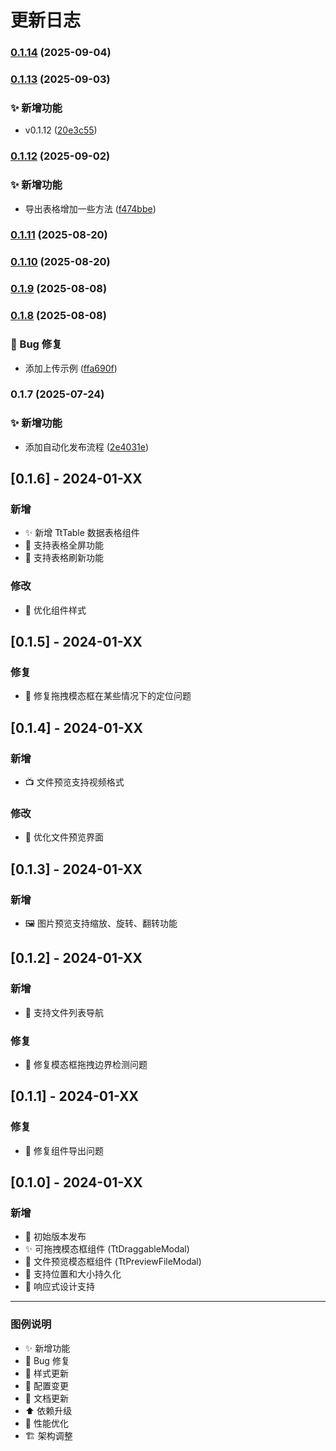 # 更新日志


### [0.1.14](https://github.com/HuareuT/tt-components/compare/v0.1.13...v0.1.14) (2025-09-04)

### [0.1.13](https://github.com/HuareuT/tt-components/compare/v0.1.12...v0.1.13) (2025-09-03)


### ✨ 新增功能

* v0.1.12 ([20e3c55](https://github.com/HuareuT/tt-components/commit/20e3c55c8644ac843e9aed13b5ae20f1ee460a9e))

### [0.1.12](https://github.com/HuareuT/tt-components/compare/v0.1.11...v0.1.12) (2025-09-02)


### ✨ 新增功能

* 导出表格增加一些方法 ([f474bbe](https://github.com/HuareuT/tt-components/commit/f474bbe0b3ee2eeee181f065ea6335b430026ebd))

### [0.1.11](https://github.com/HuareuT/tt-components/compare/v0.1.10...v0.1.11) (2025-08-20)

### [0.1.10](https://github.com/HuareuT/tt-components/compare/v0.1.9...v0.1.10) (2025-08-20)

### [0.1.9](https://github.com/HuareuT/tt-components/compare/v0.1.8...v0.1.9) (2025-08-08)

### [0.1.8](https://github.com/HuareuT/tt-components/compare/v0.1.7...v0.1.8) (2025-08-08)


### 🐛 Bug 修复

* 添加上传示例 ([ffa690f](https://github.com/HuareuT/tt-components/commit/ffa690f27ed506215e42c2fe2c263ca6691b1509))

### 0.1.7 (2025-07-24)


### ✨ 新增功能

* 添加自动化发布流程 ([2e4031e](https://github.com/HuareuT/tt-components/commit/2e4031e0fc145292752f068e03894261b7c577c1))

## [0.1.6] - 2024-01-XX

### 新增

- ✨ 新增 TtTable 数据表格组件
- 🎯 支持表格全屏功能
- 🔄 支持表格刷新功能

### 修改

- 💄 优化组件样式

## [0.1.5] - 2024-01-XX

### 修复

- 🐛 修复拖拽模态框在某些情况下的定位问题

## [0.1.4] - 2024-01-XX

### 新增

- 📺 文件预览支持视频格式

### 修改

- 🎨 优化文件预览界面

## [0.1.3] - 2024-01-XX

### 新增

- 🖼️ 图片预览支持缩放、旋转、翻转功能

## [0.1.2] - 2024-01-XX

### 新增

- 📁 支持文件列表导航

### 修复

- 🐛 修复模态框拖拽边界检测问题

## [0.1.1] - 2024-01-XX

### 修复

- 🐛 修复组件导出问题

## [0.1.0] - 2024-01-XX

### 新增

- 🎉 初始版本发布
- ✨ 可拖拽模态框组件 (TtDraggableModal)
- 📁 文件预览模态框组件 (TtPreviewFileModal)
- 💾 支持位置和大小持久化
- 📱 响应式设计支持

---

### 图例说明

- ✨ 新增功能
- 🐛 Bug 修复
- 💄 样式更新
- 🔧 配置变更
- 📖 文档更新
- ⬆️ 依赖升级
- 🚀 性能优化
- 🏗️ 架构调整
